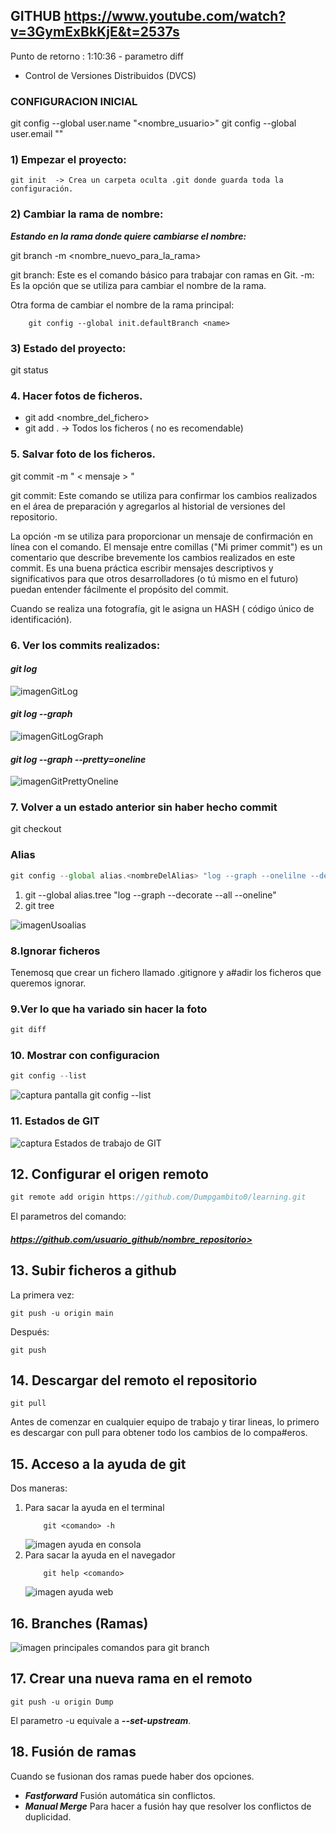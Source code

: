 ## GITHUB https://www.youtube.com/watch?v=3GymExBkKjE&t=2537s

Punto de retorno : 1:10:36 - parametro diff

- Control de Versiones Distribuidos (DVCS)

### **CONFIGURACION INICIAL**

git config --global user.name "<nombre_usuario>"
git config --global user.email "<email>"

### **1) Empezar el proyecto:**

    git init  -> Crea un carpeta oculta .git donde guarda toda la configuración.

### **2) Cambiar la rama de nombre:**

**_Estando en la rama donde quiere cambiarse el nombre:_**

git branch -m <nombre_nuevo_para_la_rama>

git branch: Este es el comando básico para trabajar con ramas en Git.
-m: Es la opción que se utiliza para cambiar el nombre de la rama.

Otra forma de cambiar el nombre de la rama principal:

```terminal
    git config --global init.defaultBranch <name>
```

### **3) Estado del proyecto:**

git status

### **4. Hacer fotos de ficheros.**

- git add <nombre_del_fichero>
- git add . -> Todos los ficheros ( no es recomendable)

### **5. Salvar foto de los ficheros.**

git commit -m " < mensaje > "

git commit: Este comando se utiliza para confirmar los cambios realizados en el área de preparación y agregarlos al historial de versiones del repositorio.

La opción -m se utiliza para proporcionar un mensaje de confirmación en línea con el comando. El mensaje entre comillas ("Mi primer commit") es un comentario que describe brevemente los cambios realizados en este commit. Es una buena práctica escribir mensajes descriptivos y significativos para que otros desarrolladores (o tú mismo en el futuro) puedan entender fácilmente el propósito del commit.

Cuando se realiza una fotografía, git le asigna un HASH ( código único de identificación).

### **6. Ver los commits realizados:**

#### **_git log_**

![imagenGitLog](./images/gitLog.JPG)

#### **_git log --graph_**

![imagenGitLogGraph](./images/gitLogGraph.JPG)

#### **_git log --graph --pretty=oneline_**

![imagenGitPrettyOneline](./images/gitPrettyOneline.JPG)

### **7. Volver a un estado anterior sin haber hecho commit**

git checkout

### **Alias**

```javascript
git config --global alias.<nombreDelAlias> "log --graph --onelilne --decorate --all"
```

1. git --global alias.tree "log --graph --decorate --all --oneline"
2. git tree

![imagenUsoalias](./images/gitAlias.JPG)

### **8.Ignorar ficheros**

Tenemosq que crear un fichero llamado .gitignore y a#adir los ficheros que queremos ignorar.

### **9.Ver lo que ha variado sin hacer la foto**

```javascript
git diff
```

### **10. Mostrar con configuracion**

```javascript
git config --list
```

![captura pantalla git config --list](./images/config__list.JPG)

### **11. Estados de GIT**

![captura Estados de trabajo de GIT](./images/estadosGit.JPG)

## **12. Configurar el origen remoto**

```javascript
git remote add origin https://github.com/Dumpgambito0/learning.git
```

El parametros del comando:

#### ***https://github.com/usuario_github/nombre_repositorio>***

## **13. Subir ficheros a github**

La primera vez:

```script
git push -u origin main
```

Después:

```script
git push
```

## **14. Descargar del remoto el repositorio**

```script
git pull
```

Antes de comenzar en cualquier equipo de trabajo y tirar lineas, lo primero es descargar con pull para obtener todo los cambios de lo compa#eros.

## **15. Acceso a la ayuda de git**

Dos maneras:

1. Para sacar la ayuda en el terminal
   ```script
       git <comando> -h
   ```
   ![imagen ayuda en consola](./images/ayudaConsola.JPG)
2. Para sacar la ayuda en el navegador
   ```script
       git help <comando>
   ```
   ![imagen ayuda web](./images/ayudaWeb.JPG)

## **16. Branches (Ramas)**

![imagen principales comandos para git branch](./images/comandosRamas.JPG)

## **17. Crear una nueva rama en el remoto**

```script
git push -u origin Dump
```

El parametro -u equivale a **_--set-upstream_**.

## **18. Fusión de ramas**

Cuando se fusionan dos ramas puede haber dos opciones.

- **_Fastforward_** Fusión automática sin conflictos.
- **_Manual Merge_** Para hacer a fusión hay que resolver los conflictos de duplicidad.
